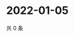# 2022-01-05

共 0 条

<!-- BEGIN WEIBO -->
<!-- 最后更新时间 Wed Jan 05 2022 17:15:22 GMT+0800 (China Standard Time) -->

<!-- END WEIBO -->
